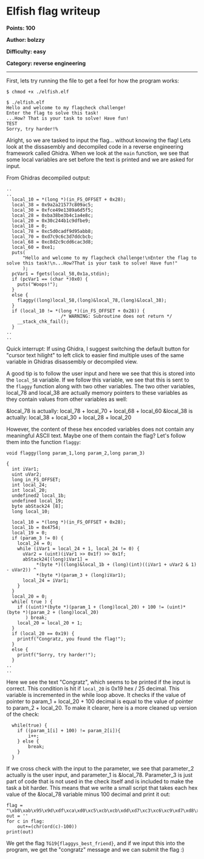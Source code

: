 # Elfish flag writeup

**Points: 100**

**Author: bolzzy**

**Difficulty: easy**

**Category: reverse engineering**
   
---

First, lets try running the file to get a feel for how the program works:

```
$ chmod +x ./elfish.elf

$ ./elfish.elf
Hello and welcome to my flagcheck challenge!
Enter the flag to solve this task!
...How? That is your task to solve! Have fun!
TEST
Sorry, try harder!%
```

Alright, so we are tasked to input the flag... without knowing the flag!
Lets look at the dissasembly and decompiled code in a reverse engineering framework called Ghidra.
When we look at the `main` function, we see that some local variables are set before the text is printed and we are asked for input.


From Ghidras decompiled output:
```
..
..
  local_10 = *(long *)(in_FS_OFFSET + 0x28);
  local_38 = 0x9a2a21577c809ac5;
  local_30 = 0xfce49e1389a6d5f5;
  local_28 = 0xba38be3b4c1a4e8c;
  local_20 = 0x30c244b1c9dfbe9;
  local_18 = 0;
  local_78 = 0xc5d0cadf9d95abb8;
  local_70 = 0xd7c9c6c3d7ddcbcb;
  local_68 = 0xc8d2c9cdd6cac3d8;
  local_60 = 0xe1;
  puts(
      "Hello and welcome to my flagcheck challenge!\nEnter the flag to solve this task!\n...How?That is your task to solve! Have fun!"
      );
  pcVar1 = fgets(local_58,0x1a,stdin);
  if (pcVar1 == (char *)0x0) {
    puts("Woops!");
  }
  else {
    flaggy((long)local_58,(long)&local_78,(long)&local_38);
  }
  if (local_10 != *(long *)(in_FS_OFFSET + 0x28)) {
                    /* WARNING: Subroutine does not return */
    __stack_chk_fail();
  }
..
..
```

Quick interrupt: If using Ghidra, I suggest switching the default button for "cursor text hilight" to left click to easier find multiple uses of the same variable in Ghidras disassembly or decompiled view.


A good tip is to follow the user input and here we see that this is stored into the `local_58` variable. If we follow this variable, we see that this is sent to the `flaggy` function along with two other variables. The two other variables, local_78 and local_38 are actually memory pointers to these variables as they contain values from other variables as well:

&local_78 is actually: local_78 + local_70 + local_68 + local_60
&local_38 is actually: local_38 + local_30 + local_28 + local_20

However, the content of these hex encoded variables does not contain any meaningful ASCII text.
Maybe one of them contain the flag? Let's follow them into the function `flaggy`:

```
void flaggy(long param_1,long param_2,long param_3)

{
  int iVar1;
  uint uVar2;
  long in_FS_OFFSET;
  int local_24;
  int local_20;
  undefined2 local_1b;
  undefined local_19;
  byte abStack24 [8];
  long local_10;
  
  local_10 = *(long *)(in_FS_OFFSET + 0x28);
  local_1b = 0x4754;
  local_19 = 0;
  if (param_3 != 0) {
    local_24 = 0;
    while (iVar1 = local_24 + 1, local_24 != 0) {
      uVar2 = (uint)(iVar1 >> 0x1f) >> 0x1f;
      abStack24[(long)iVar1] =
           *(byte *)((long)&local_1b + (long)(int)((iVar1 + uVar2 & 1) - uVar2)) ^
           *(byte *)(param_3 + (long)iVar1);
      local_24 = iVar1;
    }
  }
  local_20 = 0;
  while( true ) {
    if ((uint)*(byte *)(param_1 + (long)local_20) + 100 != (uint)*(byte *)(param_2 + (long)local_20)
       ) break;
    local_20 = local_20 + 1;
  }
  if (local_20 == 0x19) {
    printf("Congratz, you found the flag!");
  }
  else {
    printf("Sorry, try harder!");
  } 
..
..
```

Here we see the text "Congratz", which seems to be printed if the input is correct. This condition is hit if `local_20` is 0x19 hex / 25 decimal.
This variable is incremented in the while loop above. It checks if the value of pointer to param_1 + local_20  + 100 decimal is equal to the value of pointer to param_2 + local_20.
To make it clearer, here is a more cleaned up version of the check:

```
  while(true) {
    if ((param_1[i] + 100) != param_2[i]){
        i++;
    } else {
        break;
    }
  } 
```

If we cross check with the input to the parameter, we see that parameter_2 actually is the user input, and parameter_1 is &local_78.
Parameter_3 is just part of code that is not used in the check itself and is included to make the task a bit harder.
This means that we write a small script that takes each hex value of the &local_78 variable minus 100 decimal and print it out:
 
```
flag = "\xb8\xab\x95\x9d\xdf\xca\xd0\xc5\xcb\xcb\xdd\xd7\xc3\xc6\xc9\xd7\xd8\xc3\xca\xd6\xcd\xc9\xd2\xc8\xe1"
out = ''
for c in flag:
    out+=(chr(ord(c)-100))
print(out)
```

We get the flag `TG19{flaggys_best_friend}`, and if we input this into the program, we get the "congratz" message and we can submit the flag :)
